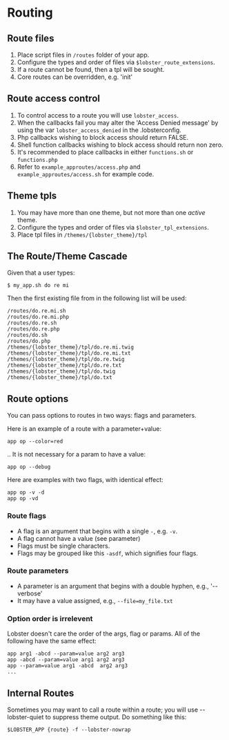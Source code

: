 # Routing

## Route files
1. Place script files in `/routes` folder of your app.
1. Configure the types and order of files via `$lobster_route_extensions`.
1. If a route cannot be found, then a tpl will be sought.
1. Core routes can be overridden, e.g. 'init'

## Route access control
1. To control access to a route you will use `lobster_access`.
1. When the callbacks fail you may alter the 'Access Denied message' by using the var `lobster_access_denied` in the .lobsterconfig.
1. Php callbacks wishing to block access should return FALSE.
1. Shell function callbacks wishing to block access should return non zero.
1. It's recommended to place callbacks in either `functions.sh` or `functions.php`
1. Refer to `example_approutes/access.php` and `example_approutes/access.sh` for example code.

## Theme tpls
1. You may have more than one theme, but not more than one _active_ theme.
1. Configure the types and order of files via `$lobster_tpl_extensions`.
1. Place tpl files in `/themes/{lobster_theme}/tpl`

## The Route/Theme Cascade
Given that a user types:
    
    $ my_app.sh do re mi

Then the first existing file from in the following list will be used:

    /routes/do.re.mi.sh
    /routes/do.re.mi.php
    /routes/do.re.sh
    /routes/do.re.php
    /routes/do.sh
    /routes/do.php
    /themes/{lobster_theme}/tpl/do.re.mi.twig
    /themes/{lobster_theme}/tpl/do.re.mi.txt
    /themes/{lobster_theme}/tpl/do.re.twig
    /themes/{lobster_theme}/tpl/do.re.txt
    /themes/{lobster_theme}/tpl/do.twig
    /themes/{lobster_theme}/tpl/do.txt

## Route options
You can pass options to routes in two ways: flags and parameters.

Here is an example of a route with a parameter+value:
    
    app op --color=red

.. It is not necessary for a param to have a value:

    app op --debug

Here are examples with two flags, with identical effect:

    app op -v -d
    app op -vd


### Route flags
* A flag is an argument that begins with a single `-`, e.g. `-v`.
* A flag cannot have a value (see parameter)
* Flags must be single characters.
* Flags may be grouped like this `-asdf`, which signifies four flags.

### Route parameters
* A parameter is an argument that begins with a double hyphen, e.g., '--verbose'
* It may have a value assigned, e.g., `--file=my_file.txt`

### Option order is irrelevent
Lobster doesn't care the order of the args, flag or params.  All of the following have the same effect:

    app arg1 -abcd --param=value arg2 arg3
    app -abcd --param=value arg1 arg2 arg3
    app --param=value arg1 -abcd  arg2 arg3
    ...
    
## Internal Routes
Sometimes you may want to call a route within a route; you will use --lobster-quiet to suppress theme output.  Do something like this:

    $LOBSTER_APP {route} -f --lobster-nowrap
